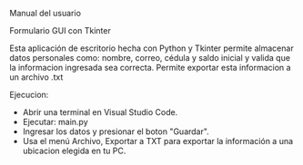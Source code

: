 Manual del usuario

Formulario GUI con Tkinter

Esta aplicación de escritorio hecha con Python y Tkinter permite almacenar datos personales como: nombre, correo, cédula y saldo inicial y valida que la informacion ingresada sea correcta. Permite exportar esta informacion a un archivo .txt

Ejecucion:
- Abrir una terminal en Visual Studio Code.
- Ejecutar: main.py
- Ingresar los datos y presionar el boton "Guardar".
- Usa el menú Archivo, Exportar a TXT para exportar la información a una ubicacion elegida en tu PC.